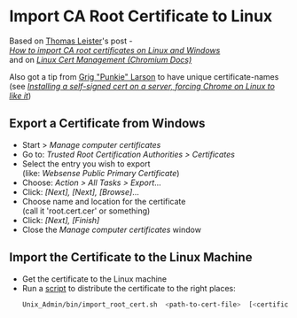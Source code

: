# Import CA Root Certificate to Linux <!-- omit in toc -->

Based on [Thomas Leister](https://thomas-leister.de/en/about-me/)'s post -\
_[How to import CA root certificates on Linux and Windows](https://thomas-leister.de/en/how-to-import-ca-root-certificate/)_\
and on _[Linux Cert Management (Chromium Docs)](https://chromium.googlesource.com/chromium/src/+/master/docs/linux/cert_management.md)_

Also got a tip from [Grig "Punkie" Larson](http://punkwalrus.net/) to have unique certificate-names\
(see _[Installing a self-signed cert on a server, forcing Chrome on Linux to like it](https://punkwalrus.livejournal.com/1198022.html)_)


## Export a Certificate from Windows

- Start > _Manage computer certificates_
- Go to: _Trusted Root Certification Authorities > Certificates_
- Select the entry you wish to export\
  (like: _Websense Public Primary Certificate_)
- Choose: _Action > All Tasks > Export_...
- Click: _[Next], [Next], [Browse]_...
- Choose name and location for the certificate\
  (call it 'root.cert.cer' or something)
- Click: _[Next], [Finish]_
- Close the _Manage computer certificates_ window


## Import the Certificate to the Linux Machine

- Get the certificate to the Linux machine
- Run a [script](bin/import_root_cert.sh) to distribute the certificate to the right places:
    ```bash
    Unix_Admin/bin/import_root_cert.sh  <path-to-cert-file>  [<certificate-name>]
    ```

